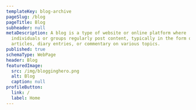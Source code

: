 ```yaml
---
templateKey: blog-archive
pageSlug: /blog
pageTitle: Blog
subheader: null
metaDescription: A blog is a type of website or online platform where
  individuals or groups regularly post content, typically in the form of
  articles, diary entries, or commentary on various topics.
published: true
schemaType: WebPage
header: Blog
featuredImage:
  src: /img/blogginghero.png
  alt: Blog
  caption: null
profileButton:
  link: /
  label: Home
---
```

